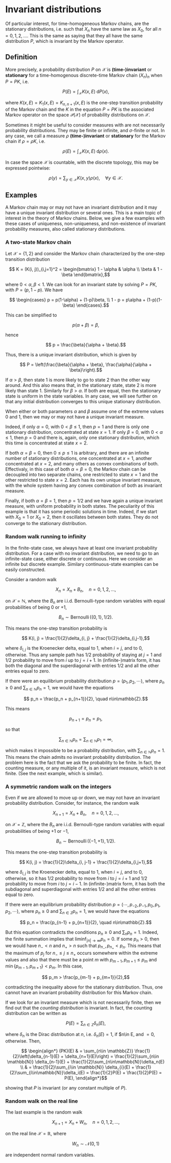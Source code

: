 # Invariant distributions

Of particular interest, for time-homogeneous Markov chains, are the stationary distributions, i.e. such that $X_n$ have the same law as $X_0,$ for all $n=0, 1, 2, \ldots.$ This is the same as saying that they all have the same distribution $P,$ which is invariant by the Markov operator.

## Definition

More precisely, a probability distribution $P$ on $\mathcal{X}$ is **(time-)invariant** or **stationary** for a time-homogenous discrete-time Markov chain $(X_n)_n$ when $P = PK,$ i.e.
```math
    P(E) = \int_{\mathcal{X}} K(x, E)\;\mathrm{d}P(x),
```
where $K(x, E) = K_1(x, E) = K_{n,n+1}(x, E)$ is the one-step transition probability of the Markov chain and the $K$ in the equation $P = PK$ is the associated Markov operator on the space $\mathcal{P}(\mathcal{X})$ of probability distributions on $\mathcal{X}.$

Sometimes it might be useful to consider measures with are not necessarily probability distributions. They may be finite or infinite, and $\sigma$-finite or not. In any case, we call a measure $\rho$ **(time-)invariant** or **stationary** for the Markov chain if $\rho = \rho K,$ i.e.
```math
    \rho(E) = \int_{\mathcal{X}} K(x, E)\;\mathrm{d}\rho(x).
```

In case the space $\mathcal{X}$ is countable, with the discrete topology, this may be expressed pointwise:
```math
    \rho(y) = \sum_{y\in\mathcal{X}} K(x, y)\rho(x), \quad \forall y\in\mathcal{X}.
```

## Examples

A Markov chain may or may not have an invariant distribution and it may have a unique invariant distribution or several ones. This is a main topic of interest in the theory of Markov chains. Below, we give a few examples with these cases of uniqueness, non-uniqueness, and non-existence of invariant probability measures, also called stationary distributions.

### A two-state Markov chain

Let $\mathcal{X} = \{1, 2\}$ and consider the Markov chain characterized by the one-step transition distribution
```math
    K = (K(i, j))_{i,j=1}^2 = \begin{bmatrix}
        1 - \alpha & \alpha \\
        \beta & 1 - \beta
    \end{bmatrix},
```
where $0 < \alpha, \beta < 1.$ We can look for an invariant state by solving $P = PK,$ with $P = (p, 1-p).$ We have
```math
    \begin{cases}
        p = p(1-\alpha) + (1-p)\beta, \\
        1 - p = p\alpha + (1-p)(1-\beta)
    \end{cases}.
```
This can be simplified to
```math
    p(\alpha + \beta) = \beta,
```
hence
```math
    p = \frac{\beta}{\alpha + \beta}.
```
Thus, there is a unique invariant distribution, which is given by
```math
    P = \left(\frac{\beta}{\alpha + \beta}, \frac{\alpha}{\alpha + \beta}\right).
```

If $\alpha > \beta,$ then state $1$ is more likely to go to state $2$ than the other way around. And this also means that, in the stationary state, state $2$ is more likely than state $1$. Similarly for $\beta > \alpha.$ If both are equal, then the stationary state is uniform in the state variables. In any case, we will see further on that any initial distribution converges to this unique stationary distribution.

When either or both parameters $\alpha$ and $\beta$ assume one of the extreme values $0$ and $1,$ then we may or may not have a unique invariant measure.

Indeed, if only $\alpha = 0,$ with $0 < \beta \leq 1,$ then $p=1$ and there is only one stationary distribution, concentrated at state $x=1.$ If only $\beta = 0,$ with $0 < \alpha \leq 1,$ then $p=0$ and there is, again, only one stationary distribution, which this time is concentrated at state $x=2.$

If both $\alpha = \beta = 0,$ then $0\leq p \leq 1$ is arbitrary, and there are an infinite number of stationary distributions, one concentrated at $x=1,$ another concentrated at $x=2,$ and many others as convex combinations of both. Effectivaly, in this case of both $\alpha=\beta=0,$ the Markov chain can be decoupled into two separate chains, one restricted to state $x=1$ and the other restricted to state $x=2.$ Each has its own unique invariant measure, with the whole system having any convex combination of both as invariant measure.

Finally, if both $\alpha = \beta = 1,$ then $p=1/2$ and we have again a unique invariant measure, with uniform probability in both states. The peculiarity of this example is that it has some periodic solutions in time. Indeed, if we start with $X_0 = 1$ or $X_0 = 2,$ then it oscillates between both states. They do not converge to the stationary distribution.

### Random walk running to infinity

In the finite-state case, we always have at least one invariant probability distribution. For a case with no invariant distribution, we need to go to an infinite-state case, either discrete or continuous. Here we consider an infinite but discrete example. Similary continuous-state examples can be easily constructed.

Consider a random walk
```math
    X_n = X_n + B_n, \quad n=0, 1, 2, \ldots,
```
on $\mathcal{X} = \mathbb{N},$ where the $B_n$ are i.i.d. Bernoulli-type random variables with equal probabilities of being $0$ or $+1,$ 
```math
    B_n \sim \operatorname{Bernoulli}(\{0, 1\}, 1/2).
```
This means the one-step transition probability is
```math
    K(i, j) = \frac{1}{2}\delta_{i, j} + \frac{1}{2}\delta_{i,j-1},
```
where $\delta_{i,j}$ is the Kroenecker delta, equal to $1,$ when $i=j,$ and to $0,$ otherwise. Thus any sample path has $1/2$ probability of staying at $j=1$ and $1/2$ probability to move from $i$ up to $j=i+1.$ In (infinite-)matrix form, it has both the diagonal and the superdiagonal with entries $1/2$ and all the other entries equal to zero.

If there were an equilibrium probability distribution $p = (p_1, p_2, \cdots),$ where $p_n \geq 0$ and $\sum_{n\in\mathbb{N}} p_n = 1,$ we would have the equations
```math
    p_n = \frac{p_n + p_{n+1}}{2}, \quad n\in\mathbb{Z}.
```
This means
```math
    p_{n+1} = p_n = p_1,
```
so that
```math
    \sum_{n\in\mathbb{N}} p_n = \sum_{n\in\mathbb{N}} p_1 = \infty,
```
which makes it impossible to be a probability distribution, with $\sum_{n\in\mathbb{N}} p_n = 1.$ This means the chain admits no invariant probability distribution. The problem here is the fact that we ask the probability to be finite. In fact, the counting measure, or any multiple of it, is an invariant measure, which is not finite. (See the next example, which is similar).

### A symmetric random walk on the integers

Even if we are allowed to move up or down, we may not have an invariant probability distribution. Consider, for instance, the random walk
```math
    X_{n+1} = X_n + B_n, \quad n = 0, 1, 2, \ldots,
```
on $\mathcal{X} = \mathbb{Z},$ where the $B_n$ are i.i.d. Bernoulli-type random variables with equal probabilities of being $+1$ or $-1,$
```math
    B_n \sim \operatorname{Bernoulli}(\{-1, +1\}, 1/2).
```
This means the one-step transition probability is
```math
    K(i, j) = \frac{1}{2}\delta_{i, j-1} + \frac{1}{2}\delta_{i,j+1},
```
where $\delta_{i,j}$ is the Kroenecker delta, equal to $1,$ when $i=j,$ and to $0,$ otherwise, so it has $1/2$ probability to move from $i$ to $j=i+1$ and $1/2$ probability to move from $i$ to $j=i-1.$ In (infinite-)matrix form, it has both the subdiagonal and superdiagonal with entries $1/2$ and all the other entries equal to zero.

If there were an equilibrium probability distribution $p = (\cdots, p_{-2}, p_{-1}, p_0, p_1, p_2, \cdots),$ where $p_n \geq 0$ and $\sum_{n\in\mathbb{Z}} p_n = 1,$ we would have the equations
```math
    p_n = \frac{p_{n-1} + p_{n+1}}{2}, \quad n\in\mathbb{Z}.
```
But this equation contradicts the conditions $p_n \geq 0$ and $\sum_n p_n = 1.$ Indeed, the finite summation implies that $\liminf_{|n|\rightarrow \infty} p_n = 0.$ If some $p_n > 0,$ then we would have $n_- < n$ and $n_+ > n$ such that $p_{n_-}, p_{n_+} < p_n.$ This means that the maximum of $p_j$ for $n_- \leq j \leq n_+$ occurs somewhere within the extreme values and also that there must be a point $m$ with $p_{m-1}, p_{m+1} \leq p_m$ and $\min\{p_{m-1}, p_{m+1}\} < p_m$. In this case,
```math
    p_m > \frac{p_{m-1} + p_{m+1}}{2},
```
contradicting the inequality above for the stationary distribution. Thus, one cannot have an invariant probability distribution for this Markov chain.

If we look for an invariant measure which is not necessarily finite, then we find out that the *counting distribution* is invariant. In fact, the counting distribution can be written as
```math
    P(E) = \sum_{n\in \mathbb{Z}} \delta_n(E),
```
where $\delta_n$ is the Dirac distribution at $n,$ i.e. $\delta_n(E) = 1,$ if $n\in E, and $= 0,$ otherwise. Then,
```math
    \begin{align*}
        (PK)(E) & = \sum_{n\in \mathbb{Z}} \frac{1}{2}\left(\delta_{n-1}(E) + \delta_{n+1}(E)\right) = \frac{1}{2}\sum_{n\in \mathbb{N}} \delta_{n-1}(E) + \frac{1}{2}\sum_{n\in\mathbb{N}}\delta_n(E) \\
        & = \frac{1}{2}\sum_{i\in \mathbb{N}} \delta_{i}(E) + \frac{1}{2}\sum_{i\in\mathbb{N}}\delta_i(E) = \frac{1}{2}P(E) + \frac{1}{2}P(E) = P(E),
    \end{align*}
```
showing that $P$ is invariant (or any constant multiple of $P$).

### Random walk on the real line

The last example is the random walk
```math
    X_{n+1} = X_n + W_n, \quad n = 0, 1, 2, \ldots,
```
on the real line $\mathcal{X} = \mathbb{R},$ where
```math
    W_n \sim \mathcal{N}(0, 1)
```
are independent normal random variables.
